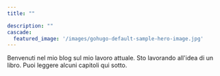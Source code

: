 ```yaml
---
title: ""

description: ""
cascade:
  featured_image: '/images/gohugo-default-sample-hero-image.jpg'
---
```

Benvenuti nel mio blog sul mio lavoro attuale. Sto lavorando all'idea di un libro. Puoi leggere alcuni capitoli qui sotto.
